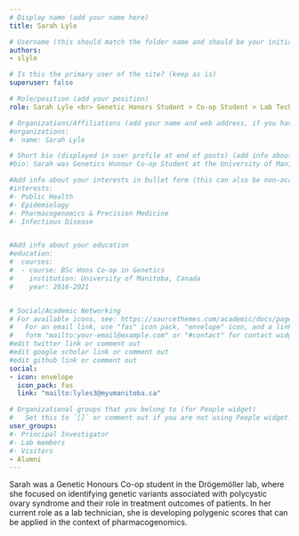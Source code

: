 ```yaml
---
# Display name (add your name here)
title: Sarah Lyle

# Username (this should match the folder name and should be your initial and surname)
authors:
- slyle

# Is this the primary user of the site? (keep as is)
superuser: false

# Role/position (add your position)
role: Sarah Lyle <br> Genetic Honors Student > Co-op Student > Lab Technician

# Organizations/Affiliations (add your name and web address, if you have one)
#organizations:
#- name: Sarah Lyle

# Short bio (displayed in user profile at end of posts) (add info about yourself)
#bio: Sarah was Genetics Honour Co-op Student at the University of Manitoba. 

#Add info about your interests in bullet form (this can also be non-academic) 
#interests:
#- Public Health 
#- Epidemiology
#- Pharmacogenomics & Precision Medicine
#- Infectious Disease


#Add info about your education 
#education:
#  courses:
#  - course: BSc Hons Co-op in Genetics
#    institution: University of Manitoba, Canada
#    year: 2016-2021


# Social/Academic Networking
# For available icons, see: https://sourcethemes.com/academic/docs/page-builder/#icons
#   For an email link, use "fas" icon pack, "envelope" icon, and a link in the
#   form "mailto:your-email@example.com" or "#contact" for contact widget.
#edit twitter link or comment out
#edit google scholar link or comment out
#edit github link or comment out
social:
- icon: envelope
  icon_pack: fas
  link: "mailto:lyles3@myumanitoba.ca"

# Organizational groups that you belong to (for People widget)
#   Set this to `[]` or comment out if you are not using People widget.
user_groups:
#- Principal Investigator
#- Lab members
#- Visitors
- Alumni
---
```


Sarah was a Genetic Honours Co-op student in the Drögemöller lab, where she focused on identifying genetic variants associated with polycystic ovary syndrome and their role in treatment outcomes of patients. In her current role as a lab technician, she is developing polygenic scores that can be applied in the context of pharmacogenomics.
